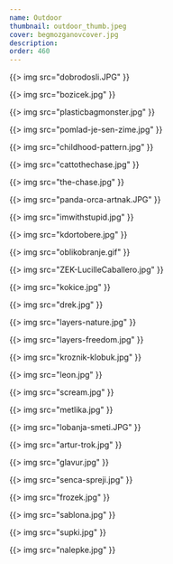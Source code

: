 ```yaml
---
name: Outdoor
thumbnail: outdoor_thumb.jpeg
cover: begmozganovcover.jpg
description: 
order: 460
---
```



{{> img src="dobrodosli.JPG" }}

{{> img src="bozicek.jpg" }}

{{> img src="plasticbagmonster.jpg" }}

{{> img src="pomlad-je-sen-zime.jpg" }}

{{> img src="childhood-pattern.jpg" }}

{{> img src="cattothechase.jpg" }}

{{> img src="the-chase.jpg" }}

{{> img src="panda-orca-artnak.JPG" }}

{{> img src="imwithstupid.jpg" }}

{{> img src="kdortobere.jpg" }}

{{> img src="oblikobranje.gif" }}

{{> img src="ZEK-LucilleCaballero.jpg" }}

{{> img src="kokice.jpg" }}

{{> img src="drek.jpg" }}

{{> img src="layers-nature.jpg" }}

{{> img src="layers-freedom.jpg" }}

{{> img src="kroznik-klobuk.jpg" }}

{{> img src="leon.jpg" }}

{{> img src="scream.jpg" }}

{{> img src="metlika.jpg" }}

{{> img src="lobanja-smeti.JPG" }}

{{> img src="artur-trok.jpg" }}

{{> img src="glavur.jpg" }}

{{> img src="senca-spreji.jpg" }}

{{> img src="frozek.jpg" }}

{{> img src="sablona.jpg" }}

{{> img src="supki.jpg" }}

{{> img src="nalepke.jpg" }}

